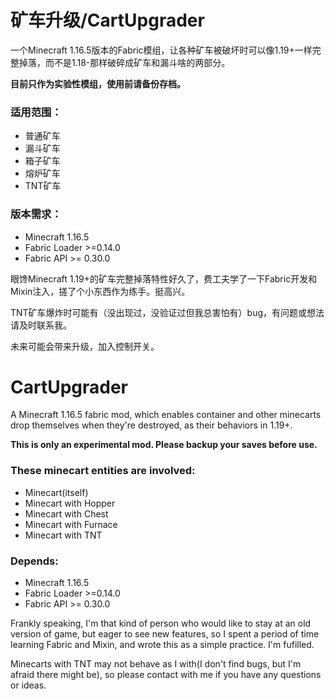 # 矿车升级/CartUpgrader

一个Minecraft 1.16.5版本的Fabric模组，让各种矿车被破坏时可以像1.19+一样完整掉落，而不是1.18-那样破碎成矿车和漏斗啥的两部分。

**目前只作为实验性模组，使用前请备份存档。**

### 适用范围：

* 普通矿车
* 漏斗矿车
* 箱子矿车
* 熔炉矿车
* TNT矿车

### 版本需求：

* Minecraft 1.16.5
* Fabric Loader >=0.14.0
* Fabric API >= 0.30.0

眼馋Minecraft 1.19+的矿车完整掉落特性好久了，费工夫学了一下Fabric开发和Mixin注入，搓了个小东西作为练手。挺高兴。

TNT矿车爆炸时可能有（没出现过，没验证过但我总害怕有）bug，有问题或想法请及时联系我。

未来可能会带来升级，加入控制开关。

# CartUpgrader

 A Minecraft 1.16.5 fabric mod, which enables container and other minecarts drop themselves when they're destroyed, as their behaviors in 1.19+.

**This is only an experimental mod. Please backup your saves before use.**

### These minecart entities are involved:

* Minecart(itself)
* Minecart with Hopper
* Minecart with Chest
* Minecart with Furnace
* Minecart with TNT

### Depends:

* Minecraft 1.16.5
* Fabric Loader >=0.14.0
* Fabric API >= 0.30.0

Frankly speaking, I'm that kind of person who would like to stay at an old version of game, but eager to see new features, so I spent a period of time learning Fabric and Mixin, and wrote this as a simple practice. I'm fufilled.

Minecarts with TNT may not behave as I with(I don't find bugs, but I'm afraid there might be), so please contact with me if you have any questions  or ideas.
